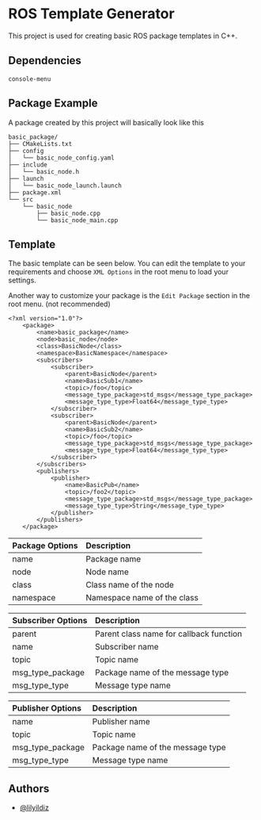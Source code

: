 
# ROS Template Generator

This project is used for creating basic ROS package templates in C++. 


## Dependencies

`console-menu`
## Package Example

A package created by this project will basically look like this

``` 
basic_package/
├── CMakeLists.txt
├── config
│   └── basic_node_config.yaml
├── include
│   └── basic_node.h
├── launch
│   └── basic_node_launch.launch
├── package.xml
└── src
    └── basic_node
        ├── basic_node.cpp
        └── basic_node_main.cpp
```

## Template

The basic template can be seen below. You can edit the template to your requirements and choose `XML Options` in the root menu to load your settings.

Another way to customize your package is the `Edit Package` section in the root menu. (not recommended)

``` 
<?xml version="1.0"?>
    <package>
        <name>basic_package</name>
        <node>basic_node</node>
        <class>BasicNode</class>
        <namespace>BasicNamespace</namespace>
        <subscribers>
            <subscriber>
                <parent>BasicNode</parent>
                <name>BasicSub1</name>
                <topic>/foo</topic>
                <message_type_package>std_msgs</message_type_package>
                <message_type_type>Float64</message_type_type>
            </subscriber>
            <subscriber>
                <parent>BasicNode</parent>
                <name>BasicSub2</name>
                <topic>/foo</topic>
                <message_type_package>std_msgs</message_type_package>
                <message_type_type>Float64</message_type_type>
            </subscriber>
        </subscribers>
        <publishers>
            <publisher>
                <name>BasicPub</name>
                <topic>/foo2</topic>
                <message_type_package>std_msgs</message_type_package>
                <message_type_type>String</message_type_type>
            </publisher>
        </publishers>
    </package>
```

| Package Options | Description                 |
| :-------------- | :-------------------------- |
| name            | Package name                |
| node            | Node name                   |
| class           | Class name of the node      |
| namespace       | Namespace name of the class |

| Subscriber Options | Description                             |
| :----------------- | :-------------------------------------- |
| parent             | Parent class name for callback function |
| name               | Subscriber name                         |
| topic              | Topic name                              |
| msg_type_package   | Package name of the message type        |
| msg_type_type      | Message type name                       |

| Publisher Options | Description                      |
| :---------------- | :------------------------------- |
| name              | Publisher name                   |
| topic             | Topic name                       |
| msg_type_package  | Package name of the message type |
| msg_type_type     | Message type name                |

## Authors

- [@lilyildiz](https://github.com/lilyildiz)

